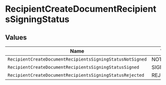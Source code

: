 # RecipientCreateDocumentRecipientsSigningStatus


## Values

| Name                                                      | Value                                                     |
| --------------------------------------------------------- | --------------------------------------------------------- |
| `RecipientCreateDocumentRecipientsSigningStatusNotSigned` | NOT_SIGNED                                                |
| `RecipientCreateDocumentRecipientsSigningStatusSigned`    | SIGNED                                                    |
| `RecipientCreateDocumentRecipientsSigningStatusRejected`  | REJECTED                                                  |